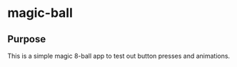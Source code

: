 # magic-ball

## Purpose
This is a simple magic 8-ball app to test out button presses and animations.